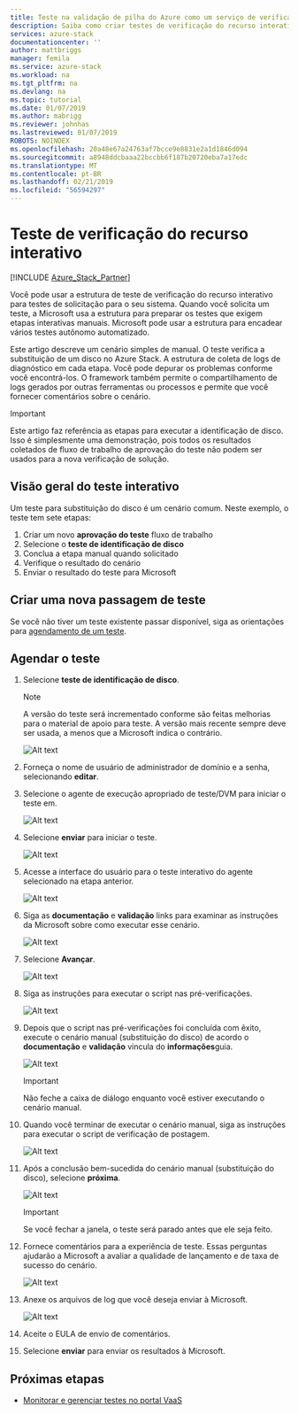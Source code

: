 ```yaml
---
title: Teste na validação de pilha do Azure como um serviço de verificação de recurso interativo | Microsoft Docs
description: Saiba como criar testes de verificação do recurso interativo para o Azure Stack com validação como um serviço.
services: azure-stack
documentationcenter: ''
author: mattbriggs
manager: femila
ms.service: azure-stack
ms.workload: na
ms.tgt_pltfrm: na
ms.devlang: na
ms.topic: tutorial
ms.date: 01/07/2019
ms.author: mabrigg
ms.reviewer: johnhas
ms.lastreviewed: 01/07/2019
ROBOTS: NOINDEX
ms.openlocfilehash: 20a48e67a24763af7bcce9e8831e2a1d1846d094
ms.sourcegitcommit: a8948ddcbaaa22bccbb6f187b20720eba7a17edc
ms.translationtype: MT
ms.contentlocale: pt-BR
ms.lasthandoff: 02/21/2019
ms.locfileid: "56594297"
---
```

# <a name="interactive-feature-verification-testing"></a>Teste de verificação do recurso interativo  

[!INCLUDE [Azure_Stack_Partner](./includes/azure-stack-partner-appliesto.md)]

Você pode usar a estrutura de teste de verificação do recurso interativo para testes de solicitação para o seu sistema. Quando você solicita um teste, a Microsoft usa a estrutura para preparar os testes que exigem etapas interativas manuais. Microsoft pode usar a estrutura para encadear vários testes autônomo automatizado.

Este artigo descreve um cenário simples de manual. O teste verifica a substituição de um disco no Azure Stack. A estrutura de coleta de logs de diagnóstico em cada etapa. Você pode depurar os problemas conforme você encontrá-los. O framework também permite o compartilhamento de logs gerados por outras ferramentas ou processos e permite que você fornecer comentários sobre o cenário.

> [!Important]  
> Este artigo faz referência as etapas para executar a identificação de disco. Isso é simplesmente uma demonstração, pois todos os resultados coletados de fluxo de trabalho de aprovação do teste não podem ser usados para a nova verificação de solução.

## <a name="overview-of-interactive-testing"></a>Visão geral do teste interativo

Um teste para substituição do disco é um cenário comum. Neste exemplo, o teste tem sete etapas:

1. Criar um novo **aprovação do teste** fluxo de trabalho
1. Selecione o **teste de identificação de disco**
1. Conclua a etapa manual quando solicitado
1. Verifique o resultado do cenário
1. Enviar o resultado do teste para Microsoft

## <a name="create-a-new-test-pass"></a>Criar uma nova passagem de teste

Se você não tiver um teste existente passar disponível, siga as orientações para [agendamento de um teste](azure-stack-vaas-schedule-test-pass.md).

## <a name="schedule-the-test"></a>Agendar o teste

1. Selecione **teste de identificação de disco**.

    > [!Note]  
    > A versão do teste será incrementado conforme são feitas melhorias para o material de apoio para teste. A versão mais recente sempre deve ser usada, a menos que a Microsoft indica o contrário.

    ![Alt text](media/azure-stack-vaas-interactive-feature-verification/image4.png)

1. Forneça o nome de usuário de administrador de domínio e a senha, selecionando **editar**.

1. Selecione o agente de execução apropriado de teste/DVM para iniciar o teste em.

    ![Alt text](media/azure-stack-vaas-interactive-feature-verification/image5.png)

1. Selecione **enviar** para iniciar o teste.

    ![Alt text](media/azure-stack-vaas-interactive-feature-verification/image6.png)

1. Acesse a interface do usuário para o teste interativo do agente selecionado na etapa anterior.

    ![Alt text](media/azure-stack-vaas-interactive-feature-verification/image8.png)

1. Siga as **documentação** e **validação** links para examinar as instruções da Microsoft sobre como executar esse cenário.

    ![Alt text](media/azure-stack-vaas-interactive-feature-verification/image9.png)

1. Selecione **Avançar**.

    ![Alt text](media/azure-stack-vaas-interactive-feature-verification/image10.png)

1. Siga as instruções para executar o script nas pré-verificações.

    ![Alt text](media/azure-stack-vaas-interactive-feature-verification/image11.png)

1. Depois que o script nas pré-verificações foi concluída com êxito, execute o cenário manual (substituição do disco) de acordo o **documentação** e **validação** vincula do **informações**guia.

    ![Alt text](media/azure-stack-vaas-interactive-feature-verification/image12.png)

    > [!Important]  
    > Não feche a caixa de diálogo enquanto você estiver executando o cenário manual.

1. Quando você terminar de executar o cenário manual, siga as instruções para executar o script de verificação de postagem.

    ![Alt text](media/azure-stack-vaas-interactive-feature-verification/image13.png)

1. Após a conclusão bem-sucedida do cenário manual (substituição do disco), selecione **próxima**.

    ![Alt text](media/azure-stack-vaas-interactive-feature-verification/image14.png)

    > [!Important]  
    > Se você fechar a janela, o teste será parado antes que ele seja feito.

1. Fornece comentários para a experiência de teste. Essas perguntas ajudarão a Microsoft a avaliar a qualidade de lançamento e de taxa de sucesso do cenário.

    ![Alt text](media/azure-stack-vaas-interactive-feature-verification/image15.png)

1. Anexe os arquivos de log que você deseja enviar à Microsoft.

    ![Alt text](media/azure-stack-vaas-interactive-feature-verification/image16.png)

1. Aceite o EULA de envio de comentários.

1. Selecione **enviar** para enviar os resultados à Microsoft.

## <a name="next-steps"></a>Próximas etapas

- [Monitorar e gerenciar testes no portal VaaS](azure-stack-vaas-monitor-test.md)

